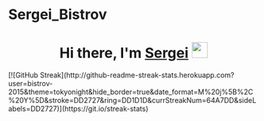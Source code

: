 # Sergei_Bistrov
<h1 align="center">Hi there, I'm <a href="https://github.com/bistrov-2015" target="_blank">Sergei</a> 
<img src="https://github.com/blackcater/blackcater/raw/main/images/Hi.gif" height="32"/></h1>
[![GitHub Streak](http://github-readme-streak-stats.herokuapp.com?user=bistrov-2015&theme=tokyonight&hide_border=true&date_format=M%20j%5B%2C%20Y%5D&stroke=DD2727&ring=DD1D1D&currStreakNum=64A7DD&sideLabels=DD2727)](https://git.io/streak-stats)
